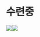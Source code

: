 # 수련중


<div style="display:flex;">
  <a href="https://github.com/Minseok0917">
    <img src="https://github-readme-stats.vercel.app/api?username=Minseok0917&theme=prussian" />
  </a> 
  <a href="https://github.com/Minseok0917">
    <img src="https://github-readme-stats.vercel.app/api/top-langs/?username=Minseok0917&layout=compact&theme=prussian" />
  </a>
</div>
